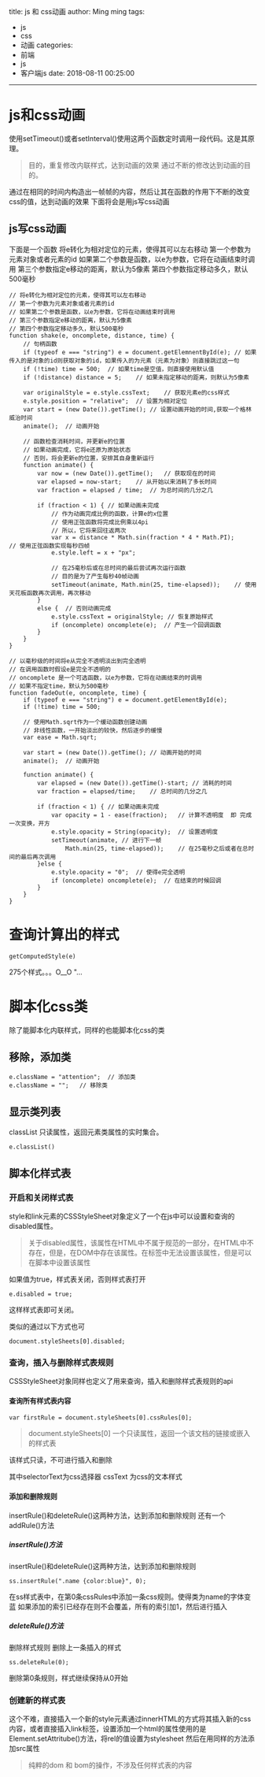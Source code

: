 title: js 和 css动画
author: Ming ming
tags:
  - js
  - css
  - 动画
categories:
  - 前端
  - js
  - 客户端js
date: 2018-08-11 00:25:00
---
# js和css动画
使用setTimeout()或者setInterval()使用这两个函数定时调用一段代码。这是其原理。
> 目的，重复修改内联样式，达到动画的效果
通过不断的修改达到动画的目的。

通过在相同的时间内构造出一帧帧的内容，然后让其在函数的作用下不断的改变css的值，达到动画的效果
下面将会是用js写css动画

## js写css动画
下面是一个函数 将e转化为相对定位的元素，使得其可以左右移动
第一个参数为元素对象或者元素的id
如果第二个参数是函数，以e为参数，它将在动画结束时调用
第三个参数指定e移动的距离，默认为5像素
第四个参数指定移动多久，默认500毫秒


```
// 将e转化为相对定位的元素，使得其可以左右移动
// 第一个参数为元素对象或者元素的id
// 如果第二个参数是函数，以e为参数，它将在动画结束时调用
// 第三个参数指定e移动的距离，默认为5像素
// 第四个参数指定移动多久，默认500毫秒
function shake(e, oncomplete, distance, time) {
	// 句柄函数
	if (typeof e === "string") e = document.getElemnentById(e);	// 如果传入的是对象的id则获取对象的id，如果传入的为元素（元素为对象）则直接跳过这一句
	if (!time) time = 500;	// 如果time是空值，则直接使用默认值
	if (!distance) distance = 5;	// 如果未指定移动的距离，则默认为5像素

	var originalStyle = e.style.cssText;	// 获取元素e的css样式
	e.style.position = "relative";	// 设置为相对定位
	var start = (new Date()).getTime();	// 设置动画开始的时间,获取一个格林威治时间
	animate();	// 动画开始

	// 函数检查消耗时间，并更新e的位置
	// 如果动画完成，它将e还原为原始状态
	// 否则，将会更新e的位置，安排其自身重新运行
	function animate() {
		var now = (new Date()).getTime();	// 获取现在的时间
		var elapsed = now-start;	// 从开始以来消耗了多长时间
		var fraction = elapsed / time;	// 为总时间的几分之几

		if (fraction < 1) {	// 如果动画未完成
			// 作为动画完成比例的函数，计算e的x位置
			// 使用正弦函数将完成比例乘以4pi
			// 所以，它将来回往返两次
			var x = distance * Math.sin(fraction * 4 * Math.PI);	 // 使用正弦函数实现每秒四帧
			e.style.left = x + "px";

			// 在25毫秒后或在总时间的最后尝试再次运行函数
			// 目的是为了产生每秒40帧动画
			setTimeout(animate, Math.min(25, time-elapsed));	// 使用天花板函数再次调用，再次移动
		}
		else {	// 否则动画完成
			e.style.cssText = originalStyle; // 恢复原始样式
			if (oncomplete) oncomplete(e);	// 产生一个回调函数
		}
	}
}

// 以毫秒级的时间将e从完全不透明淡出到完全透明
// 在调用函数时假设e是完全不透明的
// oncomplete 是一个可选函数，以e为参数，它将在动画结束的时调用
// 如果不指定time，默认为500毫秒
function fadeOut(e, oncomplete, time) {
	if (typeof e === "string") e = document.getElementById(e);
	if (!time) time = 500;

	// 使用Math.sqrt作为一个缓动函数创建动画
	// 非线性函数，一开始淡出的较快，然后逐步的缓慢
	var ease = Math.sqrt;

	var start = (new Date()).getTime();	// 动画开始的时间
	animate();	// 动画开始

	function animate() {
		var elapsed = (new Date()).getTime()-start;	// 消耗的时间
		var fraction = elapsed/time;	// 总时间的几分之几

		if (fraction < 1) {	// 如果动画未完成
			var opacity = 1 - ease(fraction);	// 计算不透明度  即 完成一次变换，开方
			e.style.opacity = String(opacity);	// 设置透明度
			setTimeout(animate, // 进行下一帧
				Math.min(25, time-elapsed));	// 在25毫秒之后或者在总时间的最后再次调用
		}else {
			e.style.opacity = "0";	// 使得e完全透明
			if (oncomplete) oncomplete(e);	// 在结束的时候回调
		}
	}
}
```

# 查询计算出的样式
```
getComputedStyle(e)
```
275个样式。。。O__O "…

# 脚本化css类
除了能脚本化内联样式，同样的也能脚本化css的类
## 移除，添加类
```
e.className = "attention";  // 添加类
e.className = "";   // 移除类
```
## 显示类列表
classList
只读属性，返回元素类属性的实时集合。
```
e.classList()
```
## 脚本化样式表
### 开启和关闭样式表
style和link元素的CSSStyleSheet对象定义了一个在js中可以设置和查询的disabled属性。
> 关于disabled属性，该属性在HTML中不属于规范的一部分，在HTML中不存在，但是，在DOM中存在该属性。在标签中无法设置该属性，但是可以在脚本中设置该属性

如果值为true，样式表关闭，否则样式表打开
```
e.disabled = true;

```
这样样式表即可关闭。

类似的通过以下方式也可
```
document.styleSheets[0].disabled;

```
### 查询，插入与删除样式表规则
CSSStyleSheet对象同样也定义了用来查询，插入和删除样式表规则的api
#### 查询所有样式表内容
```
var firstRule = document.styleSheets[0].cssRules[0];
```

> document.styleSheets[0] 一个只读属性，返回一个该文档的链接或嵌入的样式表

该样式只读，不可进行插入和删除

其中selectorText为css选择器
cssText 为css的文本样式
#### 添加和删除规则
insertRule()和deleteRule()这两种方法，达到添加和删除规则
还有一个addRule()方法
##### insertRule()方法
insertRule()和deleteRule()这两种方法，达到添加和删除规则
```
ss.insertRule(".name {color:blue}", 0);
```
在ss样式表中，在第0条cssRules中添加一条css规则。使得类为name的字体变蓝
如果添加的索引已经存在则不会覆盖，所有的索引加1，然后进行插入
##### deleteRule()方法
删除样式规则
删除上一条插入的样式
```
ss.deleteRule(0);
```
删除第0条规则，样式继续保持从0开始
### 创建新的样式表
这个不难，直接插入一个新的style元素通过innerHTML的方式将其插入新的css内容，或者直接插入link标签，设置添加一个html的属性使用的是 Element.setAttritube()方法，将rel的值设置为stylesheet 然后在用同样的方法添加src属性
> 纯粹的dom 和 bom的操作，不涉及任何样式表的内容